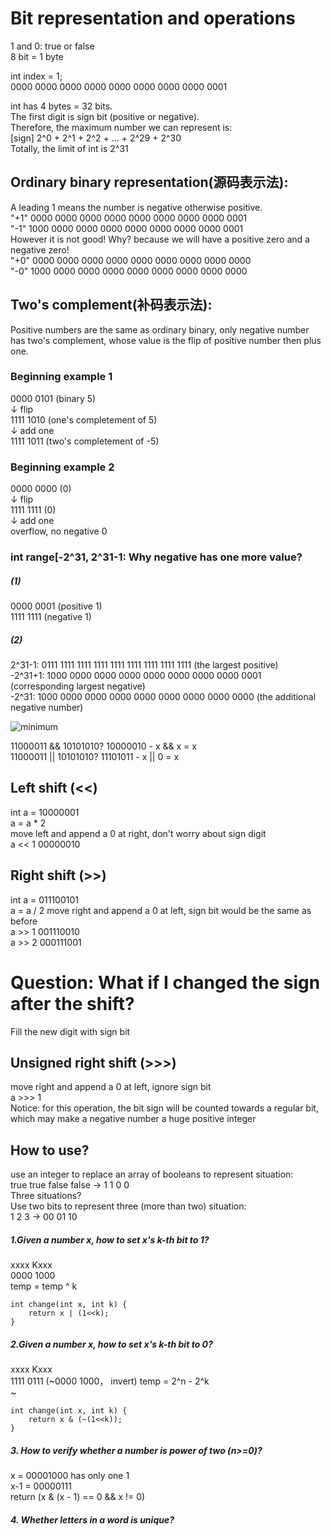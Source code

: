 # Bit representation and operations
  
1 and 0: true or false   
8 bit = 1 byte  
  
int index = 1;  
0000 0000 0000 0000 0000 0000 0000 0000 0001  
  
int has 4 bytes = 32 bits.  
The first digit is sign bit (positive or negative).  
Therefore, the maximum number we can represent is:   
[sign] 2^0 + 2^1 + 2^2 + ... + 2^29 + 2^30   
Totally, the limit of int is 2^31  


## Ordinary binary representation(源码表示法):    
A leading 1 means the number is negative otherwise positive.  
"+1" 0000 0000 0000 0000 0000 0000 0000 0000 0001  
"-1" 1000 0000 0000 0000 0000 0000 0000 0000 0001   
However it is not good! Why? because we will have a positive zero and a negative zero!  
"+0" 0000 0000 0000 0000 0000 0000 0000 0000 0000  
"-0" 1000 0000 0000 0000 0000 0000 0000 0000 0000  


## Two's complement(补码表示法):  
Positive numbers are the same as ordinary binary, only negative number has two's complement, whose value is the flip of positive number then plus one.  

### Beginning example 1
0000 0101  (binary 5)  
↓ flip  
1111 1010  (one's completement of 5)   
↓ add one  
1111 1011  (two's completement of -5)  

### Beginning example 2
0000 0000 (0)  
↓ flip  
1111 1111 (0)  
↓ add one  
overflow, no negative 0   

### int range[-2^31, 2^31-1: Why negative has one more value?  
##### (1)
0000 0001 (positive 1)  
1111 1111 (negative 1)  
##### (2)
2^31-1:  0111 1111 1111 1111 1111 1111 1111 1111 1111 (the largest positive)  
-2^31+1: 1000 0000 0000 0000 0000 0000 0000 0000 0001 (corresponding largest negative)  
-2^31:   1000 0000 0000 0000 0000 0000 0000 0000 0000 (the additional negative number)  

![minimum](https://cloud.githubusercontent.com/assets/14355257/20159085/7c3d3382-a6ac-11e6-8db7-728e722cadf9.png)  


11000011 && 10101010? 10000010 - x && x = x    
11000011 || 10101010? 11101011 - x || 0 = x  

## Left shift (<<)  
int a = 10000001  
a = a * 2  
move left and append a 0 at right, don't worry about sign digit  
a << 1  00000010  

## Right shift (>>)  
int a = 011100101  
a = a / 2
move right and append a 0 at left, sign bit would be the same as before  
a >> 1  001110010  
a >> 2  000111001  

# Question: What if I changed the sign after the shift? 
Fill the new digit with sign bit  

## Unsigned right shift (>>>)  
move right and append a 0 at left, ignore sign bit  
a >>> 1  
Notice: for this operation, the bit sign will be counted towards a regular bit, which may make a negative number a huge positive integer  

## How to use?  
use an integer to replace an array of booleans to represent situation:  
true true false false -> 1 1 0 0    
Three situations?   
Use two bits to represent three (more than two) situation:    
1 2 3 -> 00 01 10   

##### 1.Given a number x, how to set x's k-th bit to 1?  
xxxx Kxxx  
0000 1000  
temp = temp ^ k  
```
int change(int x, int k) {
    return x | (1<<k);    
}
```
##### 2.Given a number x, how to set x's k-th bit to 0?  
xxxx Kxxx  
1111 0111  (~0000 1000， invert)
temp = 2^n - 2^k  
~ 
```
int change(int x, int k) {
    return x & (~(1<<k));    
}
```
##### 3. How to verify whether a number is power of two (n>=0)? 
x   = 00001000 has only one 1  
x-1 = 00000111   
return (x & (x - 1) == 0 && x != 0)

##### 4. Whether letters in a word is unique?  
